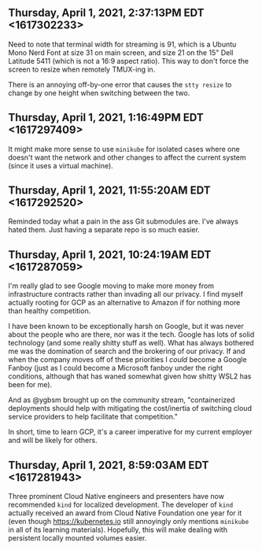 ## Thursday, April 1, 2021, 2:37:13PM EDT <1617302233>

Need to note that terminal width for streaming is 91, which is a Ubuntu
Mono Nerd Font at size 31 on main screen, and size 21 on the 15"
Dell Latitude 5411 (which is not a 16:9 aspect ratio). This way to don't
force the screen to resize when remotely TMUX-ing in.

There is an annoying off-by-one error that causes the `stty resize` to
change by one height when switching between the two. 

## Thursday, April 1, 2021, 1:16:49PM EDT <1617297409>

It might make more sense to use `minikube` for isolated cases where one
doesn't want the network and other changes to affect the current system
(since it uses a virtual machine).

## Thursday, April 1, 2021, 11:55:20AM EDT <1617292520>

Reminded today what a pain in the ass Git submodules are. I've always
hated them. Just having a separate repo is so much easier.

## Thursday, April 1, 2021, 10:24:19AM EDT <1617287059>

I'm really glad to see Google moving to make more money from
infrastructure contracts rather than invading all our privacy. I find
myself actually rooting for GCP as an alternative to Amazon if for
nothing more than healthy competition.

I have been known to be exceptionally harsh on Google, but it was never
about the people who are there, nor was it the tech. Google has lots of
solid technology (and some really shitty stuff as well). What has always
bothered me was the domination of search and the brokering of our
privacy. If and when the company moves off of these priorities I *could*
become a Google Fanboy (just as I could become a Microsoft fanboy under
the right conditions, although that has waned somewhat given how shitty
WSL2 has been for me).

And as @ygbsm brought up on the community stream, "containerized
deployments should help with mitigating the cost/inertia of switching
cloud service providers to help facilitate that competition."

In short, time to learn GCP, it's a career imperative for my current
employer and will be likely for others.

## Thursday, April 1, 2021, 8:59:03AM EDT <1617281943>

Three prominent Cloud Native engineers and presenters have now
recommended `kind` for localized development. The developer of `kind`
actually received an award from Cloud Native Foundation one year for it
(even though <https://kubernetes.io> still annoyingly only mentions
`minikube` in all of its learning materials). Hopefully, this will make
dealing with persistent locally mounted volumes easier.

